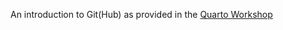 An introduction to Git(Hub) as provided in the [Quarto Workshop](https://gesiscss.github.io/quarto-workshop/)
